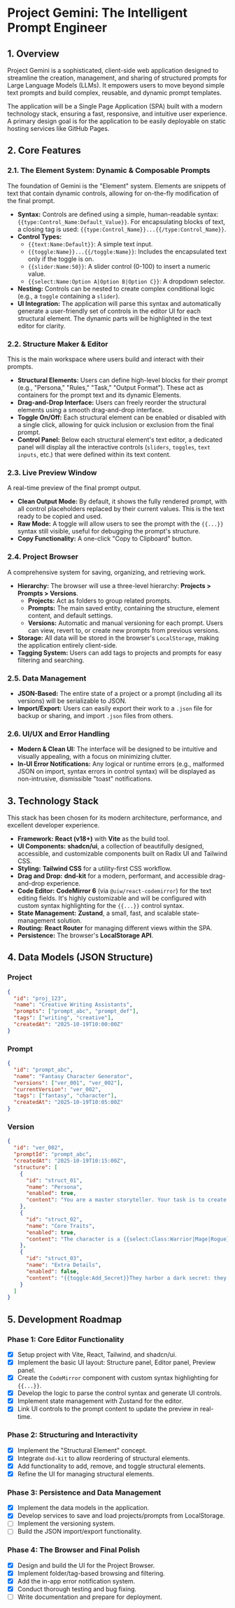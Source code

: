 # Project Gemini: The Intelligent Prompt Engineer

## 1. Overview

Project Gemini is a sophisticated, client-side web application designed to streamline the creation, management, and sharing of structured prompts for Large Language Models (LLMs). It empowers users to move beyond simple text prompts and build complex, reusable, and dynamic prompt templates.

The application will be a Single Page Application (SPA) built with a modern technology stack, ensuring a fast, responsive, and intuitive user experience. A primary design goal is for the application to be easily deployable on static hosting services like GitHub Pages.

## 2. Core Features

### 2.1. The Element System: Dynamic & Composable Prompts

The foundation of Gemini is the "Element" system. Elements are snippets of text that contain dynamic controls, allowing for on-the-fly modification of the final prompt.

-   **Syntax:** Controls are defined using a simple, human-readable syntax: `{{type:Control_Name:Default_Value}}`. For encapsulating blocks of text, a closing tag is used: `{{type:Control_Name}}...{{/type:Control_Name}}`.
-   **Control Types:**
    -   `{{text:Name:Default}}`: A simple text input.
    -   `{{toggle:Name}}...{{/toggle:Name}}`: Includes the encapsulated text only if the toggle is on.
    -   `{{slider:Name:50}}`: A slider control (0-100) to insert a numeric value.
    -   `{{select:Name:Option A|Option B|Option C}}`: A dropdown selector.
-   **Nesting:** Controls can be nested to create complex conditional logic (e.g., a `toggle` containing a `slider`).
-   **UI Integration:** The application will parse this syntax and automatically generate a user-friendly set of controls in the editor UI for each structural element. The dynamic parts will be highlighted in the text editor for clarity.

### 2.2. Structure Maker & Editor

This is the main workspace where users build and interact with their prompts.

-   **Structural Elements:** Users can define high-level blocks for their prompt (e.g., "Persona," "Rules," "Task," "Output Format"). These act as containers for the prompt text and its dynamic Elements.
-   **Drag-and-Drop Interface:** Users can freely reorder the structural elements using a smooth drag-and-drop interface.
-   **Toggle On/Off:** Each structural element can be enabled or disabled with a single click, allowing for quick inclusion or exclusion from the final prompt.
-   **Control Panel:** Below each structural element's text editor, a dedicated panel will display all the interactive controls (`sliders`, `toggles`, `text inputs`, etc.) that were defined within its text content.

### 2.3. Live Preview Window

A real-time preview of the final prompt output.

-   **Clean Output Mode:** By default, it shows the fully rendered prompt, with all control placeholders replaced by their current values. This is the text ready to be copied and used.
-   **Raw Mode:** A toggle will allow users to see the prompt with the `{{...}}` syntax still visible, useful for debugging the prompt's structure.
-   **Copy Functionality:** A one-click "Copy to Clipboard" button.

### 2.4. Project Browser

A comprehensive system for saving, organizing, and retrieving work.

-   **Hierarchy:** The browser will use a three-level hierarchy: **Projects > Prompts > Versions**.
    -   **Projects:** Act as folders to group related prompts.
    -   **Prompts:** The main saved entity, containing the structure, element content, and default settings.
    -   **Versions:** Automatic and manual versioning for each prompt. Users can view, revert to, or create new prompts from previous versions.
-   **Storage:** All data will be stored in the browser's `LocalStorage`, making the application entirely client-side.
-   **Tagging System:** Users can add tags to projects and prompts for easy filtering and searching.

### 2.5. Data Management

-   **JSON-Based:** The entire state of a project or a prompt (including all its versions) will be serializable to JSON.
-   **Import/Export:** Users can easily export their work to a `.json` file for backup or sharing, and import `.json` files from others.

### 2.6. UI/UX and Error Handling

-   **Modern & Clean UI:** The interface will be designed to be intuitive and visually appealing, with a focus on minimizing clutter.
-   **In-UI Error Notifications:** Any logical or runtime errors (e.g., malformed JSON on import, syntax errors in control syntax) will be displayed as non-intrusive, dismissible "toast" notifications.

## 3. Technology Stack

This stack has been chosen for its modern architecture, performance, and excellent developer experience.

-   **Framework:** **React (v18+)** with **Vite** as the build tool.
-   **UI Components:** **shadcn/ui**, a collection of beautifully designed, accessible, and customizable components built on Radix UI and Tailwind CSS.
-   **Styling:** **Tailwind CSS** for a utility-first CSS workflow.
-   **Drag and Drop:** **dnd-kit** for a modern, performant, and accessible drag-and-drop experience.
-   **Code Editor:** **CodeMirror 6** (via `@uiw/react-codemirror`) for the text editing fields. It's highly customizable and will be configured with custom syntax highlighting for the `{{...}}` control syntax.
-   **State Management:** **Zustand**, a small, fast, and scalable state-management solution.
-   **Routing:** **React Router** for managing different views within the SPA.
-   **Persistence:** The browser's **LocalStorage API**.

## 4. Data Models (JSON Structure)

### Project

```json
{
  "id": "proj_123",
  "name": "Creative Writing Assistants",
  "prompts": ["prompt_abc", "prompt_def"],
  "tags": ["writing", "creative"],
  "createdAt": "2025-10-19T10:00:00Z"
}
```

### Prompt

```json
{
  "id": "prompt_abc",
  "name": "Fantasy Character Generator",
  "versions": ["ver_001", "ver_002"],
  "currentVersion": "ver_002",
  "tags": ["fantasy", "character"],
  "createdAt": "2025-10-19T10:05:00Z"
}
```

### Version

```json
{
  "id": "ver_002",
  "promptId": "prompt_abc",
  "createdAt": "2025-10-19T10:15:00Z",
  "structure": [
    {
      "id": "struct_01",
      "name": "Persona",
      "enabled": true,
      "content": "You are a master storyteller. Your task is to create a compelling character based on the following traits."
    },
    {
      "id": "struct_02",
      "name": "Core Traits",
      "enabled": true,
      "content": "The character is a {{select:Class:Warrior|Mage|Rogue}} of the {{text:Race:Elven}} race. They are known for their {{text:Key_Virtue:Bravery}}."
    },
    {
      "id": "struct_03",
      "name": "Extra Details",
      "enabled": false,
      "content": "{{toggle:Add_Secret}}They harbor a dark secret: they are secretly afraid of {{text:Secret_Fear:spiders}}.{{/toggle:Add_Secret}}"
    }
  ]
}
```

## 5. Development Roadmap

### Phase 1: Core Editor Functionality

-   [x] Setup project with Vite, React, Tailwind, and shadcn/ui.
-   [x] Implement the basic UI layout: Structure panel, Editor panel, Preview panel.
-   [x] Create the `CodeMirror` component with custom syntax highlighting for `{{...}}`.
-   [x] Develop the logic to parse the control syntax and generate UI controls.
-   [x] Implement state management with Zustand for the editor.
-   [x] Link UI controls to the prompt content to update the preview in real-time.

### Phase 2: Structuring and Interactivity

-   [x] Implement the "Structural Element" concept.
-   [x] Integrate `dnd-kit` to allow reordering of structural elements.
-   [x] Add functionality to add, remove, and toggle structural elements.
-   [x] Refine the UI for managing structural elements.

### Phase 3: Persistence and Data Management

-   [x] Implement the data models in the application.
-   [x] Develop services to save and load projects/prompts from LocalStorage.
-   [ ] Implement the versioning system.
-   [ ] Build the JSON import/export functionality.

### Phase 4: The Browser and Final Polish

-   [x] Design and build the UI for the Project Browser.
-   [x] Implement folder/tag-based browsing and filtering.
-   [x] Add the in-app error notification system.
-   [x] Conduct thorough testing and bug fixing.
-   [ ] Write documentation and prepare for deployment.